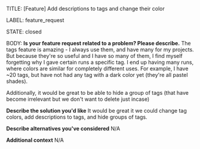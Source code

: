 TITLE:
[Feature] Add descriptions to tags and change their color 

LABEL:
feature_request

STATE:
closed

BODY:
**Is your feature request related to a problem? Please describe.**
The tags feature is amazing - I always use them, and have many for my projects. But because they're so useful and I have so many of them, I find myself forgetting why I gave certain runs a specific tag. I end up having many runs, where colors are similar for completely different uses. For example, I have ~20 tags, but have not had any tag with a dark color yet (they're all pastel shades). 

Additionally, it would be great to be able to hide a group of tags (that have become irrelevant but we don't want to delete just incase)

**Describe the solution you'd like**
It would be great it we could change tag colors, add descriptions to tags, and hide groups of tags. 

**Describe alternatives you've considered**
N/A

**Additional context**
N/A



